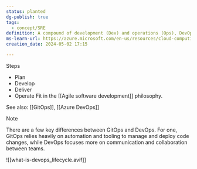 ```yaml
---
status: planted
dg-publish: true
tags:
  - concept/SRE
definition: A compound of development (Dev) and operations (Ops), DevOps is the union of people, process, and technology to continually provide value to customers.
ms-learn-url: https://azure.microsoft.com/en-us/resources/cloud-computing-dictionary/what-is-devops
creation_date: 2024-05-02 17:15

---
```

Steps
- Plan
- Develop
- Deliver
- Operate
Fit in the [[Agile software development]] philosophy.

See also:  [[GitOps]], [[Azure DevOps]]

> [!note]
> There are a few key differences between GitOps and DevOps. For one, GitOps relies heavily on automation and tooling to manage and deploy code changes, while DevOps focuses more on communication and collaboration between teams.

![[what-is-devops_lifecycle.avif]]
